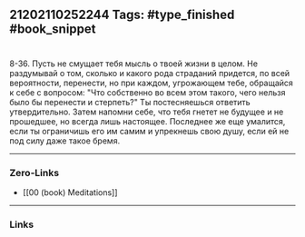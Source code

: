 21202110252244
Tags: #type_finished #book_snippet 
---
# 

 8-36. Пусть не смущает тебя мысль о твоей жизни в целом. Не раздумывай о том, сколько и какого рода страданий придется, по всей вероятности, перенести, но при каждом, угрожающем тебе, обращайся к себе с вопросом: "Что собственно во всем этом такого, чего нельзя было бы перенести и стерпеть?" Ты постесняешься ответить утвердительно. Затем напомни себе, что тебя гнетет не будущее и не прошедшее, но всегда лишь настоящее. Последнее же еще умалится, если ты ограничишь его им самим и упрекнешь свою душу, если ей не под силу даже такое бремя. 

---
### Zero-Links
 - [[00 (book) Meditations]]
---
### Links
